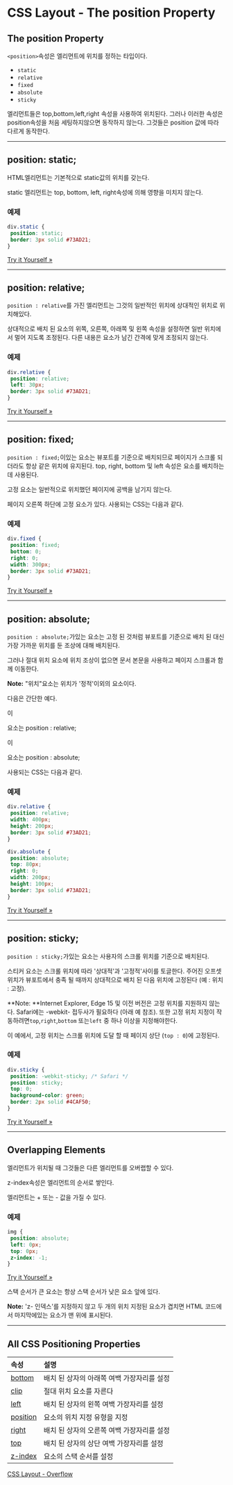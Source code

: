 # CSS Layout - The position Property

## The position Property

`<position>`속성은 엘리먼트에 위치를 정하는 타입이다.

- `static`
- `relative`
- `fixed`
- `absolute`
- `sticky`

엘리먼트들은 top,bottom,left,right 속성을 사용하여 위치된다. 그러나 이러한 속성은 position속성을 처음 세팅하지않으면 동작하지 않는다. 그것들은 position 값에 따라 다르게 동작한다.

------

## position: static;

HTML엘리먼트는 기본적으로  static값의 위치를 갖는다.

static 엘리먼트는 top, bottom, left, right속성에 의해 영향을 미치지 않는다.

### 예제

```css
div.static {
 position: static;
 border: 3px solid #73AD21;
}
```

[Try it Yourself »](https://www.w3schools.com/css/tryit.asp?filename=trycss_position_static)

------

## position: relative;

`position : relative`를 가진 엘리먼트는 그것의 일반적인 위치에 상대적인 위치로 위치해있다.

상대적으로 배치 된 요소의 위쪽, 오른쪽, 아래쪽 및 왼쪽 속성을 설정하면 일반 위치에서 멀어 지도록 조정된다. 다른 내용은 요소가 남긴 간격에 맞게 조정되지 않는다.

### 예제

```css
div.relative {
 position: relative;
 left: 30px;
 border: 3px solid #73AD21;
}
```

[Try it Yourself »](https://www.w3schools.com/css/tryit.asp?filename=trycss_position_relative)

------

## position: fixed;

`position : fixed;`이있는 요소는 뷰포트를 기준으로 배치되므로 페이지가 스크롤 되더라도 항상 같은 위치에 유지된다. top, right, bottom 및 left 속성은 요소를 배치하는 데 사용된다.

고정 요소는 일반적으로 위치했던 페이지에 공백을 남기지 않는다.

페이지 오른쪽 하단에 고정 요소가 있다. 사용되는 CSS는 다음과 같다.

### 예제

```css
div.fixed {
 position: fixed;
 bottom: 0;
 right: 0;
 width: 300px;
 border: 3px solid #73AD21;
}
```

[Try it Yourself »](https://www.w3schools.com/css/tryit.asp?filename=trycss_position_fixed)

------

## position: absolute;

`position : absolute;`가있는 요소는 고정 된 것처럼 뷰포트를 기준으로 배치 된 대신 가장 가까운 위치를 둔 조상에 대해 배치된다.

그러나 절대 위치 요소에 위치 조상이 없으면 문서 본문을 사용하고 페이지 스크롤과 함께 이동한다.

**Note:** "위치"요소는 위치가 '정적'이외의 요소이다.

다음은 간단한 예다.

이 <div> 요소는 position : relative;

이 <div> 요소는 position : absolute;

사용되는 CSS는 다음과 같다.

### 예제

```css
div.relative {
 position: relative;
 width: 400px;
 height: 200px;
 border: 3px solid #73AD21;
}

div.absolute {
 position: absolute;
 top: 80px;
 right: 0;
 width: 200px;
 height: 100px;
 border: 3px solid #73AD21;
}
```

[Try it Yourself »](https://www.w3schools.com/css/tryit.asp?filename=trycss_position_absolute)

------

## position: sticky;

`position : sticky;`가있는 요소는 사용자의 스크롤 위치를 기준으로 배치된다.

스티커 요소는 스크롤 위치에 따라 '상대적'과 '고정적'사이를 토글한다. 주어진 오프셋 위치가 뷰포트에서 충족 될 때까지 상대적으로 배치 된 다음 위치에 고정된다 (예 : 위치 : 고정).

**Note: **Internet Explorer, Edge 15 및 이전 버전은 고정 위치를 지원하지 않는다. Safari에는 -webkit- 접두사가 필요하다 (아래 예 참조). 또한 고정 위치 지정이 작동하려면`top`,`right`,`bottom` 또는`left` 중 하나 이상을 지정해야한다.

이 예에서, 고정 위치는 스크롤 위치에 도달 할 때 페이지 상단 (`top : 0`)에 고정된다.

### 예제

```css
div.sticky {
 position: -webkit-sticky; /* Safari */
 position: sticky;
 top: 0;
 background-color: green;
 border: 2px solid #4CAF50;
}
```

[Try it Yourself »](https://www.w3schools.com/css/tryit.asp?filename=trycss_position_sticky)

------

## Overlapping Elements

엘리먼트가 위치될 때 그것들은 다른 엘리먼트를 오버랩할 수 있다.

z-index속성은 엘리먼트의 순서로 쌓인다.

엘리먼트는 + 또는 - 값을 가질 수 있다.

### 예제

```css
img {
 position: absolute;
 left: 0px;
 top: 0px;
 z-index: -1;
}
```

[Try it Yourself »](https://www.w3schools.com/css/tryit.asp?filename=trycss_zindex)

스택 순서가 큰 요소는 항상 스택 순서가 낮은 요소 앞에 있다.

**Note:** 'z- 인덱스'를 지정하지 않고 두 개의 위치 지정된 요소가 겹치면 HTML 코드에서 마지막에있는 요소가 맨 위에 표시된다.

------

## All CSS Positioning Properties

| 속성                                                         | 설명                                       |
| :----------------------------------------------------------- | :----------------------------------------- |
| [bottom](https://www.w3schools.com/cssref/pr_pos_bottom.asp) | 배치 된 상자의 아래쪽 여백 가장자리를 설정 |
| [clip](https://www.w3schools.com/cssref/pr_pos_clip.asp)     | 절대 위치 요소를 자른다                    |
| [left](https://www.w3schools.com/cssref/pr_pos_left.asp)     | 배치 된 상자의 왼쪽 여백 가장자리를 설정   |
| [position](https://www.w3schools.com/cssref/pr_class_position.asp) | 요소의 위치 지정 유형을 지정               |
| [right](https://www.w3schools.com/cssref/pr_pos_right.asp)   | 배치 된 상자의 오른쪽 여백 가장자리를 설정 |
| [top](https://www.w3schools.com/cssref/pr_pos_top.asp)       | 배치 된 상자의 상단 여백 가장자리를 설정   |
| [z-index](https://www.w3schools.com/cssref/pr_pos_z-index.asp) | 요소의 스택 순서를 설정                    |

[CSS Layout - Overflow](./CSS_overflow.md)